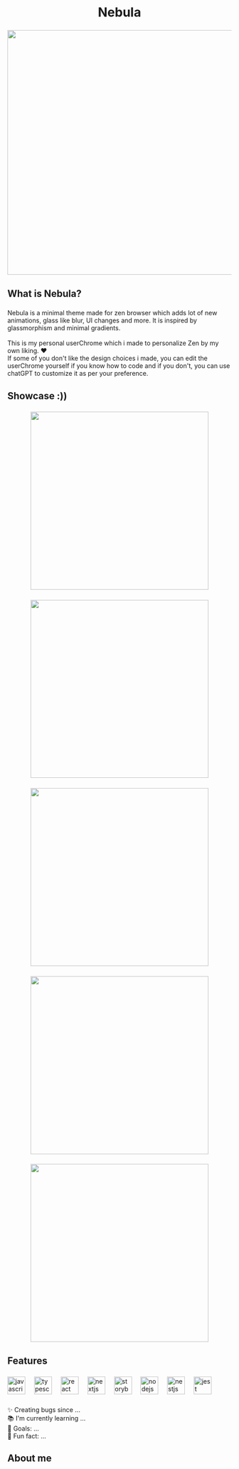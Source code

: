 <h1 align="center">Nebula</h1>

###

<div align="center">
  <img height="550" src="https://i.ibb.co/ZRFXDBW2/Screenshot-2025-03-06-195221.png"  />
</div>

###

<h2 align="left">What is Nebula?</h2>

###

<p align="left">Nebula is a minimal theme made for zen browser which adds lot of new animations, glass like blur, UI changes and more. It is inspired by glassmorphism and minimal gradients.<br><br>This is my personal userChrome which i made to personalize Zen by my own liking. ❤️<br>If some of you don't like the design choices i made, you can edit the userChrome yourself if you know how to code and if you don't, you can use chatGPT to customize it as per your preference.</p>

###

<h2 align="left">Showcase :))</h2>

###

<div align="center">
  <img height="400" src="https://i.ibb.co/jvVnVDcq/Screenshot-2025-03-06-202211.png"  />
</div>

###

<div align="center">
  <img height="400" src="https://i.ibb.co/fV2WQbM2/Screenshot-2025-03-06-202004.png"  />
</div>

###

<div align="center">
  <img height="400" src="https://i.ibb.co/5X6BHGXT/Screenshot-2025-03-06-202154.png"  />
</div>

###

<div align="center">
  <img height="400" src="![Screenshot 2025-03-06 202041](https://github.com/user-attachments/assets/f197109a-0894-4cde-b939-9439ae5b5973)"
  />
</div>

###

<div align="center">
  <img height="400" src="https://i.ibb.co/MDrCX4n5/Screenshot-2025-03-06-202115.png"  />
</div>

###

<h2 align="left">Features</h2>

###

<div align="left">
  <img src="https://cdn.jsdelivr.net/gh/devicons/devicon/icons/javascript/javascript-original.svg" height="40" alt="javascript logo"  />
  <img width="12" />
  <img src="https://cdn.jsdelivr.net/gh/devicons/devicon/icons/typescript/typescript-original.svg" height="40" alt="typescript logo"  />
  <img width="12" />
  <img src="https://cdn.jsdelivr.net/gh/devicons/devicon/icons/react/react-original.svg" height="40" alt="react logo"  />
  <img width="12" />
  <img src="https://cdn.jsdelivr.net/gh/devicons/devicon/icons/nextjs/nextjs-original.svg" height="40" alt="nextjs logo"  />
  <img width="12" />
  <img src="https://cdn.jsdelivr.net/gh/devicons/devicon/icons/storybook/storybook-original.svg" height="40" alt="storybook logo"  />
  <img width="12" />
  <img src="https://cdn.jsdelivr.net/gh/devicons/devicon/icons/nodejs/nodejs-original.svg" height="40" alt="nodejs logo"  />
  <img width="12" />
  <img src="https://cdn.jsdelivr.net/gh/devicons/devicon/icons/nestjs/nestjs-original.svg" height="40" alt="nestjs logo"  />
  <img width="12" />
  <img src="https://cdn.jsdelivr.net/gh/devicons/devicon/icons/jest/jest-plain.svg" height="40" alt="jest logo"  />
</div>

###

<p align="left">✨ Creating bugs since ...<br>📚 I'm currently learning ...<br>🎯 Goals: ...<br>🎲 Fun fact: ...</p>

###

<h2 align="left">About me</h2>

###
